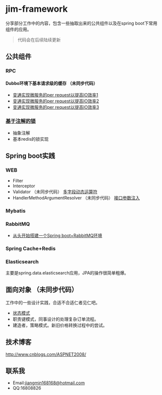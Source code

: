 # jim-framework
分享部分工作中的内容，包含一些抽取出来的公共组件以及在spring boot下常用组件的应用。
>代码会在后续陆续更新


## 公共组件

### RPC
#### Dubbo环境下基本请求级的缓存 （未同步代码）
+ [变通实现微服务的per request以提高IO效率1](http://www.cnblogs.com/ASPNET2008/p/6103507.html)
+ [变通实现微服务的per request以提高IO效率2](http://www.cnblogs.com/ASPNET2008/p/6107034.html)
+ [变通实现微服务的per request以提高IO效率3](http://www.cnblogs.com/ASPNET2008/p/6125795.html)

### [基于注解的锁](http://www.cnblogs.com/ASPNET2008/p/6308868.html) 

+ 抽象注解
+ 基本redis的锁实现

## Spring boot实践
### WEB
+ Filter
+ Interceptor
+ Validator （未同步代码）
[多字段动态运算符](http://www.cnblogs.com/ASPNET2008/p/5831766.html)
+ HandlerMethodArgumentResolver （未同步代码）
[接口参数注入](http://www.cnblogs.com/ASPNET2008/p/5393391.html)

### Mybatis

### RabbitMQ
+ [从头开始搭建一个Spring boot+RabbitMQ环境](http://www.cnblogs.com/ASPNET2008/p/6414145.html)


### Spring Cache+Redis

### Elasticsearch
主要是spring.data.elasticsearch应用，JPA的操作很简单粗爆。
## 面向对象 （未同步代码）
工作中的一些设计实践，合适不合适仁者见仁吧。
+ [状态模式](http://www.cnblogs.com/ASPNET2008/p/6010653.html)
+ 职责键模式，同事设计的处理复杂订单流程。
+ 建造者，策略模式。新旧价格转换过程中的尝试。

## 技术博客
http://www.cnblogs.com/ASPNET2008/

## 联系我
+ Email:jiangmin168168@hotmail.com
+ QQ:16808826

